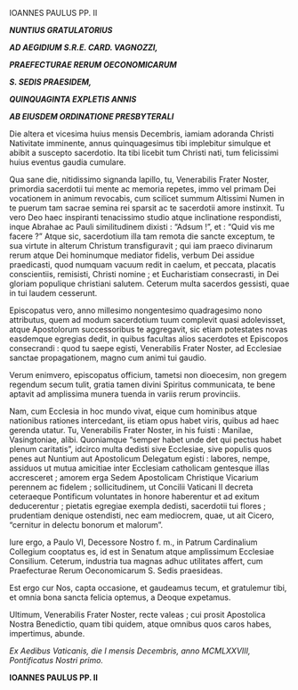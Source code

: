 IOANNES PAULUS PP. II

***NUNTIUS GRATULATORIUS***

***AD AEGIDIUM S.R.E. CARD. VAGNOZZI,***

***PRAEFECTURAE RERUM OECONOMICARUM***

***S. SEDIS PRAESIDEM,***

***QUINQUAGINTA EXPLETIS ANNIS***

***AB EIUSDEM ORDINATIONE PRESBYTERALI***

Die altera et vicesima huius mensis Decembris, iamiam adoranda Christi Nativitate imminente, annus quinquagesimus tibi implebitur simulque et abibit a suscepto sacerdotio. Ita tibi licebit tum Christi nati, tum felicissimi huius eventus gaudia cumulare.

Qua sane die, nitidissimo signanda lapillo, tu, Venerabilis Frater Noster, primordia sacerdotii tui mente ac memoria repetes, immo vel primam Dei vocationem in animum revocabis, cum scilicet summum Altissimi Numen in te puerum tam sacrae semina rei sparsit ac te sacerdotii amore instinxit. Tu vero Deo haec inspiranti tenacissimo studio atque inclinatione respondisti, inque Abrahae ac Pauli similitudinem dixisti : “Adsum !”, et : “Quid vis me facere ?” Atque sic, sacerdotium illa tam remota die sancte exceptum, te sua virtute in alterum Christum transfiguravit ; qui iam praeco divinarum rerum atque Dei hominumque mediator fidelis, verbum Dei assidue praedicasti, quod numquam vacuum redit in caelum, et peccata, placatis conscientiis, remisisti, Christi nomine ; et Eucharistiam consecrasti, in Dei gloriam populique christiani salutem. Ceterum multa sacerdos gessisti, quae in tui laudem cesserunt.

Episcopatus vero, anno millesimo nongentesimo quadragesimo nono attributus, quem ad modum sacerdotium tuum complevit quasi adolevisset, atque Apostolorum successoribus te aggregavit, sic etiam potestates novas easdemque egregias dedit, in quibus facultas alios sacerdotes et Episcopos consecrandi : quod tu saepe egisti, Venerabilis Frater Noster, ad Ecclesiae sanctae propagationem, magno cum animi tui gaudio.

Verum enimvero, episcopatus officium, tametsi non dioecesim, non gregem regendum secum tulit, gratia tamen divini Spiritus communicata, te bene aptavit ad amplissima munera tuenda in variis rerum provinciis.

Nam, cum Ecclesia in hoc mundo vivat, eique cum hominibus atque nationibus rationes intercedant, iis etiam opus habet viris, quibus ad haec gerenda utatur. Tu, Venerabilis Frater Noster, in his fuisti : Manilae, Vasingtoniae, alibi. Quoniamque “semper habet unde det qui pectus habet plenum caritatis”, idcirco multa dedisti sive Ecclesiae, sive populis quos penes aut Nuntium aut Apostolicum Delegatum egisti : labores, nempe, assiduos ut mutua amicitiae inter Ecclesiam catholicam gentesque illas accresceret ; amorem erga Sedem Apostolicam Christique Vicarium perennem ac fidelem ; sollicitudinem, ut Concilii Vaticani II decreta ceteraeque Pontificum voluntates in honore haberentur et ad exitum deducerentur ; pietatis egregiae exempla dedisti, sacerdotii tui flores ; prudentiam denique ostendisti, nec eam mediocrem, quae, ut ait Cicero, “cernitur in delectu bonorum et malorum”.

Iure ergo, a Paulo VI, Decessore Nostro f. m., in Patrum Cardinalium Collegium cooptatus es, id est in Senatum atque amplissimum Ecclesiae Consilium. Ceterum, industria tua magnas adhuc utilitates affert, cum Praefecturae Rerum Oeconomicarum S. Sedis praesideas.

Est ergo cur Nos, capta occasione, et gaudeamus tecum, et gratulemur tibi, et omnia bona sancta felicia optemus, a Deoque expetamus.

Ultimum, Venerabilis Frater Noster, recte valeas ; cui prosit Apostolica Nostra Benedictio, quam tibi quidem, atque omnibus quos caros habes, impertimus, abunde.

*Ex Aedibus Vaticanis, die I mensis Decembris, anno MCMLXXVIII, Pontificatus Nostri primo.*

**IOANNES PAULUS PP. II**